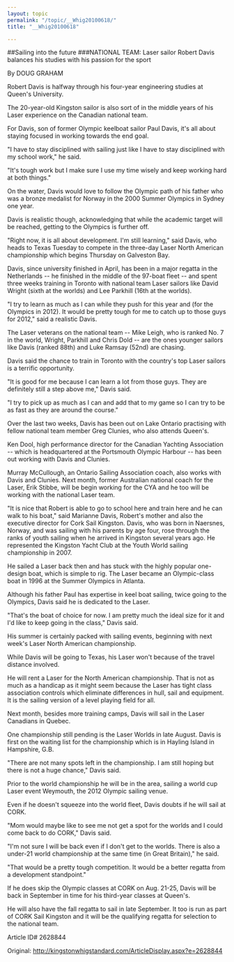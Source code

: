 ```yaml
---
layout: topic
permalink: "/topic/__Whig20100618/"
title: "__Whig20100618"

---
```


##Sailing into the future
###NATIONAL TEAM: Laser sailor Robert Davis balances his studies with his passion for the sport

By DOUG GRAHAM

<div class="column2">

Robert Davis is halfway through his four-year engineering studies at Queen's University.

The 20-year-old Kingston sailor is also sort of in the middle years of his Laser experience on the Canadian national team.

For Davis, son of former Olympic keelboat sailor Paul Davis, it's all about staying focused in working towards the end goal.

"I have to stay disciplined with sailing just like I have to stay disciplined with my school work," he said.

"It's tough work but I make sure I use my time wisely and keep working hard at both things."

On the water, Davis would love to follow the Olympic path of his father who was a bronze medalist for Norway in the 2000 Summer Olympics in Sydney one year.

Davis is realistic though, acknowledging that while the academic target will be reached, getting to the Olympics is further off.

"Right now, it is all about development. I'm still learning," said Davis, who heads to Texas Tuesday to compete in the three-day Laser North American championship which begins Thursday on Galveston Bay.

Davis, since university finished in April, has been in a major regatta in the Netherlands -- he finished in the middle of the 97-boat fleet -- and spent three weeks training in Toronto with national team Laser sailors like David Wright (sixth at the worlds) and Lee Parkhill (16th at the worlds).

"I try to learn as much as I can while they push for this year and (for the Olympics in 2012). It would be pretty tough for me to catch up to those guys for 2012," said a realistic Davis.

The Laser veterans on the national team -- Mike Leigh, who is ranked No. 7 in the world, Wright, Parkhill and Chris Dold -- are the ones younger sailors like Davis (ranked 88th) and Luke Ramsay (52nd) are chasing.

Davis said the chance to train in Toronto with the country's top Laser sailors is a terrific opportunity.

"It is good for me because I can learn a lot from those guys. They are definitely still a step above me," Davis said.

"I try to pick up as much as I can and add that to my game so I can try to be as fast as they are around the course."

Over the last two weeks, Davis has been out on Lake Ontario practising with fellow national team member Greg Clunies, who also attends Queen's.

Ken Dool, high performance director for the Canadian Yachting Association -- which is headquartered at the Portsmouth Olympic Harbour -- has been out working with Davis and Clunies.

Murray McCullough, an Ontario Sailing Association coach, also works with Davis and Clunies. Next month, former Australian national coach for the Laser, Erik Stibbe, will be begin working for the CYA and he too will be working with the national Laser team.

"It is nice that Robert is able to go to school here and train here and he can walk to his boat," said Marianne Davis, Robert's mother and also the executive director for Cork Sail Kingston. Davis, who was born in Naersnes, Norway, and was sailing with his parents by age four, rose through the ranks of youth sailing when he arrived in Kingston several years ago. He represented the Kingston Yacht Club at the Youth World sailing championship in 2007.

He sailed a Laser back then and has stuck with the highly popular one-design boat, which is simple to rig. The Laser became an Olympic-class boat in 1996 at the Summer Olympics in Atlanta.

Although his father Paul has expertise in keel boat sailing, twice going to the Olympics, Davis said he is dedicated to the Laser.

"That's the boat of choice for now. I am pretty much the ideal size for it and I'd like to keep going in the class," Davis said.

His summer is certainly packed with sailing events, beginning with next week's Laser North American championship.

While Davis will be going to Texas, his Laser won't because of the travel distance involved.

He will rent a Laser for the North American championship. That is not as much as a handicap as it might seem because the Laser has tight class association controls which eliminate differences in hull, sail and equipment. It is the sailing version of a level playing field for all.

Next month, besides more training camps, Davis will sail in the Laser Canadians in Quebec.

One championship still pending is the Laser Worlds in late August. Davis is first on the waiting list for the championship which is in Hayling Island in Hampshire, G.B.

"There are not many spots left in the championship. I am still hoping but there is not a huge chance," Davis said.

Prior to the world championship he will be in the area, sailing a world cup Laser event Weymouth, the 2012 Olympic sailing venue.

Even if he doesn't squeeze into the world fleet, Davis doubts if he will sail at CORK.

"Mom would maybe like to see me not get a spot for the worlds and I could come back to do CORK," Davis said.

"I'm not sure I will be back even if I don't get to the worlds. There is also a under-21 world championship at the same time (in Great Britain)," he said.

"That would be a pretty tough competition. It would be a better regatta from a development standpoint."

If he does skip the Olympic classes at CORK on Aug. 21-25, Davis will be back in September in time for his third-year classes at Queen's.

He will also have the fall regatta to sail in late September. It too is run as part of CORK Sail Kingston and it will be the qualifying regatta for selection to the national team.

</div>

Article ID# 2628844

Original: http://kingstonwhigstandard.com/ArticleDisplay.aspx?e=2628844
